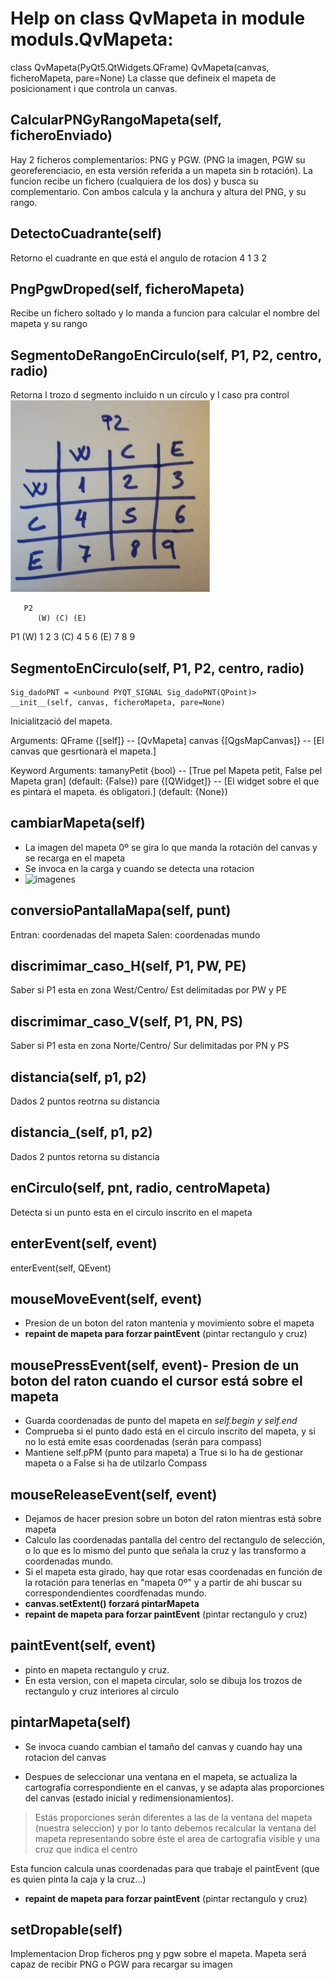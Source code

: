 # Help on class QvMapeta in module moduls.QvMapeta:

class QvMapeta(PyQt5.QtWidgets.QFrame)
QvMapeta(canvas, ficheroMapeta, pare=None)
La classe que defineix el mapeta de posicionament i que controla un 
canvas.

## CalcularPNGyRangoMapeta(self, ficheroEnviado)
Hay 2 ficheros complementarios: PNG y PGW. (PNG la imagen, 
PGW su georeferenciacio,  en esta versión referida a un mapeta sin b
rotación). La funcion recibe un fichero (cualquiera de los dos) y 
busca su complementario. 
Con ambos calcula y la anchura y altura del PNG, y su rango.
    
 ## DetectoCuadrante(self)
Retorno el cuadrante en que está el angulo de rotacion
  4     1
  3     2
    
## PngPgwDroped(self, ficheroMapeta)
  Recibe un fichero soltado y lo manda a funcion para calcular el
  nombre del mapeta y su rango
    
## SegmentoDeRangoEnCirculo(self, P1, P2, centro, radio)
  Retorna l trozo d segmento incluido n un circulo y l caso pra control
![enter image description here](mapeta_p1_p2.jpg)



       P2
          (W) (C) (E) 
  P1  (W) 1   2   3
      (C) 4   5   6
      (E) 7   8   9
    
##  SegmentoEnCirculo(self, P1, P2, centro, radio)
    Sig_dadoPNT = <unbound PYQT_SIGNAL Sig_dadoPNT(QPoint)>
    __init__(self, canvas, ficheroMapeta, pare=None)
  Inicialització del mapeta.
  
  Arguments:
      QFrame {[self]} -- [QvMapeta]
      canvas {[QgsMapCanvas]} -- [El canvas que gesrtionarà el mapeta.]
  
  Keyword Arguments:
      tamanyPetit {bool} -- [True pel Mapeta petit, False pel Mapeta
       gran] (default: {False})
      pare {[QWidget]} -- [El widget sobre el que es pintarà el mapeta.
       és obligatori.] (default: {None})
    
## cambiarMapeta(self)
- La imagen del mapeta 0º se gira lo que manda la rotación del canvas y se recarga en el mapeta
- Se invoca en la carga y cuando se detecta una rotacion
- ![imagenes](https://github.com/SistemesInformacioTerritorial/Qvista/blob/prePro/Imatges/Mapeta.png)
    
## conversioPantallaMapa(self, punt)
Entran: coordenadas del mapeta
Salen: coordenadas mundo
    
## discrimimar_caso_H(self, P1, PW, PE)
Saber si P1 esta en zona West/Centro/ Est delimitadas por PW y PE
    
## discrimimar_caso_V(self, P1, PN, PS)
Saber si P1 esta en zona Norte/Centro/ Sur delimitadas por PN y PS
    
## distancia(self, p1, p2)
Dados 2 puntos reotrna su distancia
    
## distancia_(self, p1, p2)
Dados 2 puntos retorna su distancia
    
## enCirculo(self, pnt, radio, centroMapeta)
Detecta si un punto esta en el circulo inscrito en el mapeta
    
## enterEvent(self, event)
  enterEvent(self, QEvent)
    
## mouseMoveEvent(self, event)
- Presion de un boton del raton mantenia y movimiento sobre el mapeta
- **repaint de mapeta para forzar paintEvent**  (pintar rectangulo y cruz)
    
## mousePressEvent(self, event)- Presion de un boton del raton cuando el cursor está sobre el mapeta
- Guarda coordenadas de punto del mapeta en *self.begin y self.end*
- Comprueba si el punto dado está en el circulo inscrito del mapeta, y si no lo está emite esas coordenadas (serán para compass)
- Mantiene self.pPM (punto para mapeta) a True si lo ha de gestionar mapeta o a False si ha de utilzarlo Compass
  
## mouseReleaseEvent(self, event)
 - Dejamos de hacer presion sobre un boton del raton mientras está sobre mapeta
 - Calculo las coordenadas pantalla del centro del rectangulo de selección, o lo que es lo mismo del punto que señala la cruz y las transformo a coordenadas mundo.
 - Si el mapeta esta girado, hay que rotar esas coordenadas en función de la rotación para tenerlas en "mapeta 0º" y a partir de ahi buscar su correspondendientes coordfenadas mundo.
 - **canvas.setExtent() forzará pintarMapeta** 
 - **repaint de mapeta para forzar paintEvent** (pintar rectangulo y cruz)
    
## paintEvent(self, event)
- pinto en mapeta rectangulo y cruz.
- En esta version, con el mapeta circular, solo se dibuja los trozos de rectangulo y cruz interiores al circulo

## pintarMapeta(self)
- Se invoca cuando cambian el tamaño del canvas y cuando hay una   rotacion del canvas
  
-  Despues de seleccionar una ventana en el mapeta, se actualiza   la cartografia correspondiente  en el canvas, y se adapta alas proporciones del canvas (estado inicial y  redimensionamientos).
       
 >Estás proporciones serán diferentes a las de la ventana  del mapeta (nuestra seleccion) y por lo tanto debemos recalcular la ventana del mapeta representando sobre éste el area de cartografia visible y una cruz que indica el centro
  
Esta funcion calcula unas coordenadas para que trabaje el 
paintEvent (que es quien pinta la caja y la cruz...)
- **repaint de mapeta para forzar paintEvent** (pintar rectangulo y cruz)
    
    
## setDropable(self)
 Implementacion Drop ficheros png y pgw sobre el mapeta. 
 Mapeta será capaz de recibir PNG o PGW para recargar su imagen
   
